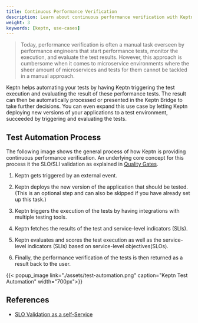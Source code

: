 ```yaml
---
title: Continuous Performance Verification
description: Learn about continuous performance verification with Keptn.
weight: 3
keywords: [keptn, use-cases]
---
```


> Today, performance verification is often a manual task overseen by performance engineers that start performance tests, monitor the execution, and evaluate the test results. However, this approach is cumbersome when it comes to microservice environments where the sheer amount of microservices and tests for them cannot be tackled in a manual approach. 

Keptn helps automating your tests by having Keptn triggering the test execution and evaluating the result of these performance tests. The result can then be automatically processed or presented in the Keptn Bridge to take further decisions. You can even expand this use case by letting Keptn deploying new versions of your applications to a test environment, succeeded by triggering and evaluating the tests. 

## Test Automation Process

The following image shows the general process of how Keptn is providing continuous performance verification. An underlying core concept for this process it the SLO/SLI validation as explained in [Quality Gates](../quality_gates/).

1. Keptn gets triggered by an external event. 

1. Keptn deploys the new version of the application that should be tested. (This is an optional step and can also be skipped if you have already set up this task.)

1. Keptn triggers the execution of the tests by having integrations with multiple testing tools. 

1. Keptn fetches the results of the test and service-level indicators (SLIs).

1. Keptn evaluates and scores the test execution as well as the service-level indicators (SLIs) based on service-level objectives(SLOs).

1. Finally, the performance verification of the tests is then returned as a result back to the user.

  {{< popup_image
  link="./assets/test-automation.png"
  caption="Keptn Test Automation"
  width="700px">}}

## References

- [SLO Validation as a self-Service](https://www.neotys.com/blog/neotyspac-slo-validation-self-service-keptn-quality-gates/)
